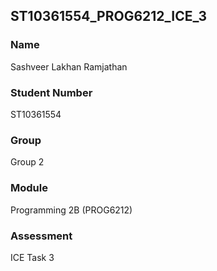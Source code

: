 ## ST10361554_PROG6212_ICE_3

### Name
Sashveer Lakhan Ramjathan

### Student Number
ST10361554

### Group
Group 2

### Module
Programming 2B (PROG6212)

### Assessment
ICE Task 3

